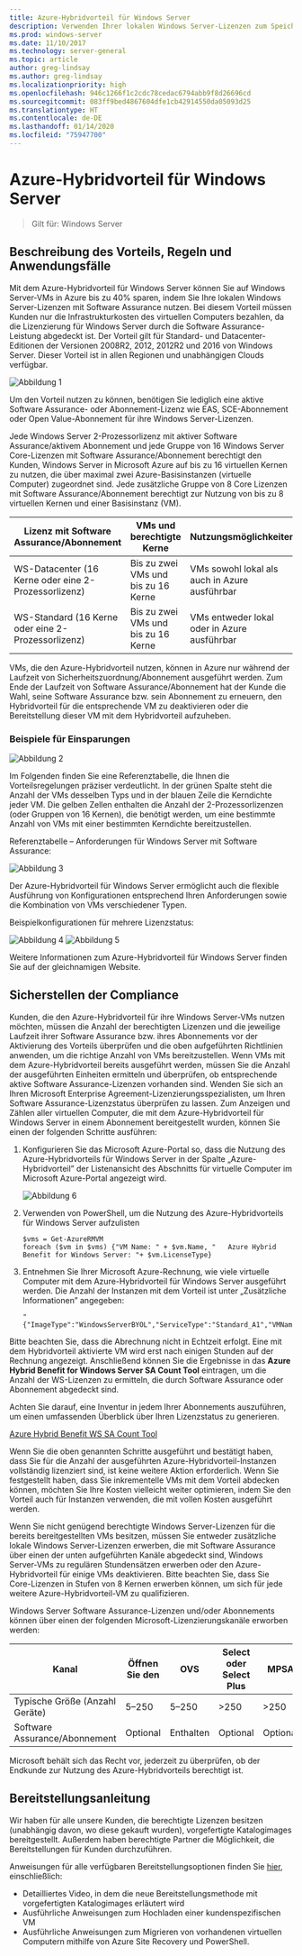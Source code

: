 ```yaml
---
title: Azure-Hybridvorteil für Windows Server
description: Verwenden Ihrer lokalen Windows Server-Lizenzen zum Speichern auf Azure-VMs
ms.prod: windows-server
ms.date: 11/10/2017
ms.technology: server-general
ms.topic: article
author: greg-lindsay
ms.author: greg-lindsay
ms.localizationpriority: high
ms.openlocfilehash: 946c1266f1c2cdc78cedac6794abb9f8d26696cd
ms.sourcegitcommit: 083ff9bed4867604dfe1cb42914550da05093d25
ms.translationtype: HT
ms.contentlocale: de-DE
ms.lasthandoff: 01/14/2020
ms.locfileid: "75947700"
---
```

# <a name="azure-hybrid-benefit-for-windows-server"></a>Azure-Hybridvorteil für Windows Server

>Gilt für: Windows Server

## <a name="benefit-description-rules-and-use-cases"></a>Beschreibung des Vorteils, Regeln und Anwendungsfälle

Mit dem Azure-Hybridvorteil für Windows Server können Sie auf Windows Server-VMs in Azure bis zu 40% sparen, indem Sie Ihre lokalen Windows Server-Lizenzen mit Software Assurance nutzen.  Bei diesem Vorteil müssen Kunden nur die Infrastrukturkosten des virtuellen Computers bezahlen, da die Lizenzierung für Windows Server durch die Software Assurance-Leistung abgedeckt ist.  Der Vorteil gilt für Standard- und Datacenter-Editionen der Versionen 2008R2, 2012, 2012R2 und 2016 von Windows Server.  Dieser Vorteil ist in allen Regionen und unabhängigen Clouds verfügbar.


![Abbildung 1](media/ahb01.png)

Um den Vorteil nutzen zu können, benötigen Sie lediglich eine aktive Software Assurance- oder Abonnement-Lizenz wie EAS, SCE-Abonnement oder Open Value-Abonnement für ihre Windows Server-Lizenzen.  

Jede Windows Server 2-Prozessorlizenz mit aktiver Software Assurance/aktivem Abonnement und jede Gruppe von 16 Windows Server Core-Lizenzen mit Software Assurance/Abonnement berechtigt den Kunden, Windows Server in Microsoft Azure auf bis zu 16 virtuellen Kernen zu nutzen, die über maximal zwei Azure-Basisinstanzen (virtuelle Computer) zugeordnet sind. Jede zusätzliche Gruppe von 8 Core Lizenzen mit Software Assurance/Abonnement berechtigt zur Nutzung von bis zu 8 virtuellen Kernen und einer Basisinstanz (VM).

| Lizenz mit Software Assurance/Abonnement            | VMs und berechtigte Kerne            | Nutzungsmöglichkeiten                                |
|-----------------------------------------|----------------------------------|-----------------------------------------------------|
| WS-Datacenter (16 Kerne oder eine 2-Prozessorlizenz)  | Bis zu zwei VMs und bis zu 16 Kerne | VMs sowohl lokal als auch in Azure ausführbar  |
| WS-Standard (16 Kerne oder eine 2-Prozessorlizenz)    | Bis zu zwei VMs und bis zu 16 Kerne | VMs entweder lokal oder in Azure ausführbar |

VMs, die den Azure-Hybridvorteil nutzen, können in Azure nur während der Laufzeit von Sicherheitszuordnung/Abonnement ausgeführt werden. Zum Ende der Laufzeit von Software Assurance/Abonnement hat der Kunde die Wahl, seine Software Assurance bzw. sein Abonnement zu erneuern, den Hybridvorteil für die entsprechende VM zu deaktivieren oder die Bereitstellung dieser VM mit dem Hybridvorteil aufzuheben. 

### <a name="savings-examples"></a>Beispiele für Einsparungen 

![Abbildung 2](media/ahb02.png)
 
Im Folgenden finden Sie eine Referenztabelle, die Ihnen die Vorteilsregelungen präziser verdeutlicht. In der grünen Spalte steht die Anzahl der VMs desselben Typs und in der blauen Zeile die Kerndichte jeder VM. Die gelben Zellen enthalten die Anzahl der 2-Prozessorlizenzen (oder Gruppen von 16 Kernen), die benötigt werden, um eine bestimmte Anzahl von VMs mit einer bestimmten Kerndichte bereitzustellen. 

Referenztabelle – Anforderungen für Windows Server mit Software Assurance:

![Abbildung 3](media/ahb03.png)
 
Der Azure-Hybridvorteil für Windows Server ermöglicht auch die flexible Ausführung von Konfigurationen entsprechend Ihren Anforderungen sowie die Kombination von VMs verschiedener Typen.

Beispielkonfigurationen für mehrere Lizenzstatus:

![Abbildung 4](media/ahb04.png)
![Abbildung 5](media/ahb05.png)

 
Weitere Informationen zum Azure-Hybridvorteil für Windows Server finden Sie auf der gleichnamigen Website.

## <a name="how-to-maintain-compliance"></a>Sicherstellen der Compliance

Kunden, die den Azure-Hybridvorteil für ihre Windows Server-VMs nutzen möchten, müssen die Anzahl der berechtigten Lizenzen und die jeweilige Laufzeit ihrer Software Assurance bzw. ihres Abonnements vor der Aktivierung des Vorteils überprüfen und die oben aufgeführten Richtlinien anwenden, um die richtige Anzahl von VMs bereitzustellen. Wenn VMs mit dem Azure-Hybridvorteil bereits ausgeführt werden, müssen Sie die Anzahl der ausgeführten Einheiten ermitteln und überprüfen, ob entsprechende aktive Software Assurance-Lizenzen vorhanden sind.  Wenden Sie sich an Ihren Microsoft Enterprise Agreement-Lizenzierungsspezialisten, um Ihren Software Assurance-Lizenzstatus überprüfen zu lassen.
Zum Anzeigen und Zählen aller virtuellen Computer, die mit dem Azure-Hybridvorteil für Windows Server in einem Abonnement bereitgestellt wurden, können Sie einen der folgenden Schritte ausführen:

1. Konfigurieren Sie das Microsoft Azure-Portal so, dass die Nutzung des Azure-Hybridvorteils für Windows Server in der Spalte „Azure-Hybridvorteil” der Listenansicht des Abschnitts für virtuelle Computer im Microsoft Azure-Portal angezeigt wird. 

    ![Abbildung 6](media/ahb06.png)

2.  Verwenden von PowerShell, um die Nutzung des Azure-Hybridvorteils für Windows Server aufzulisten

    ```
    $vms = Get-AzureRMVM 
    foreach ($vm in $vms) {"VM Name: " + $vm.Name, "   Azure Hybrid Benefit for Windows Server: "+ $vm.LicenseType}
    ```

3.  Entnehmen Sie Ihrer Microsoft Azure-Rechnung, wie viele virtuelle Computer mit dem Azure-Hybridvorteil für Windows Server ausgeführt werden. Die Anzahl der Instanzen mit dem Vorteil ist unter „Zusätzliche Informationen” angegeben:

    ```
    "{"ImageType":"WindowsServerBYOL","ServiceType":"Standard_A1","VMName":"","UsageType":"ComputeHR"}" 
    ```

Bitte beachten Sie, dass die Abrechnung nicht in Echtzeit erfolgt. Eine mit dem Hybridvorteil aktivierte VM wird erst nach einigen Stunden auf der Rechnung angezeigt.
Anschließend können Sie die Ergebnisse in das **Azure Hybrid Benefit for Windows Server SA Count Tool** eintragen, um die Anzahl der WS-Lizenzen zu ermitteln, die durch Software Assurance oder Abonnement abgedeckt sind.

Achten Sie darauf, eine Inventur in jedem Ihrer Abonnements auszuführen, um einen umfassenden Überblick über Ihren Lizenzstatus zu generieren.

[Azure Hybrid Benefit WS SA Count Tool](https://download.microsoft.com/download/7/1/2/712FEFF0-155C-4ABF-96C0-CE4EC4DB0516/Azure_Hybrid_Benefit_Windows_Server_SA_Count_Tool.xlsx)

Wenn Sie die oben genannten Schritte ausgeführt und bestätigt haben, dass Sie für die Anzahl der ausgeführten Azure-Hybridvorteil-Instanzen vollständig lizenziert sind, ist keine weitere Aktion erforderlich. Wenn Sie festgestellt haben, dass Sie inkrementelle VMs mit dem Vorteil abdecken können, möchten Sie Ihre Kosten vielleicht weiter optimieren, indem Sie den Vorteil auch für Instanzen verwenden, die mit vollen Kosten ausgeführt werden.

Wenn Sie nicht genügend berechtigte Windows Server-Lizenzen für die bereits bereitgestellten VMs besitzen, müssen Sie entweder zusätzliche lokale Windows Server-Lizenzen erwerben, die mit Software Assurance über einen der unten aufgeführten Kanäle abgedeckt sind, Windows Server-VMs zu regulären Stundensätzen erwerben oder den Azure-Hybridvorteil für einige VMs deaktivieren. Bitte beachten Sie, dass Sie Core-Lizenzen in Stufen von 8 Kernen erwerben können, um sich für jede weitere Azure-Hybridvorteil-VM zu qualifizieren. 

Windows Server Software Assurance-Lizenzen und/oder Abonnements können über einen der folgenden Microsoft-Lizenzierungskanäle erworben werden:

| Kanal                      | Öffnen Sie den     | OVS      | Select oder Select Plus  | MPSA       | EA/EAS   |
|------------------------------|----------|----------|-----------------------|-----------|----------|
| Typische Größe (Anzahl Geräte)  | 5–250    | 5–250    | >250                  | >250      | >500     |
| Software Assurance/Abonnement            | Optional | Enthalten | Optional              | Optional  | Enthalten |

Microsoft behält sich das Recht vor, jederzeit zu überprüfen, ob der Endkunde zur Nutzung des Azure-Hybridvorteils berechtigt ist. 

## <a name="deployment-guidance"></a>Bereitstellungsanleitung 

Wir haben für alle unsere Kunden, die berechtigte Lizenzen besitzen (unabhängig davon, wo diese gekauft wurden), vorgefertigte Katalogimages bereitgestellt. Außerdem haben berechtigte Partner die Möglichkeit, die Bereitstellungen für Kunden durchzuführen. 

Anweisungen für alle verfügbaren Bereitstellungsoptionen finden Sie [hier](https://azure.microsoft.com/pricing/hybrid-use-benefit/), einschließlich: 
-   Detailliertes Video, in dem die neue Bereitstellungsmethode mit vorgefertigten Katalogimages erläutert wird
-   Ausführliche Anweisungen zum Hochladen einer kundenspezifischen VM 
-   Ausführliche Anweisungen zum Migrieren von vorhandenen virtuellen Computern mithilfe von Azure Site Recovery und PowerShell. 
